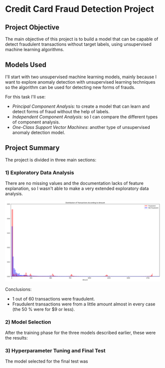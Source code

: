 # Credit Card Fraud Detection Project

## Project Objective 
The main objective of this project is to build a model that can be capable of detect fraudulent transactions without target labels, using unsupervised machine learning algorithms.

## Models Used
I'll start with two unsupervised machine learning models, mainly because I want to explore anomaly detection with unsupervised learning techniques so the algorithm can be used for detecting new forms of frauds.

For this task I'll use:
* *Principal Component Analysis:* to create a model that can learn and detect forms of fraud without the help of labels.
* *Independent Component Analysis:* so I can compare the different types of component analysis.
* *One-Class Support Vector Machines*: another type of unsupervised anomaly detection model.

## Project Summary
The project is divided in three main sections:

### 1) Exploratory Data Analysis

There are no missing values and the documentation lacks of feature explanation, so I wasn't able to make a very extended exploratory data analysis.

![](https://github.com/ruizleandro/Credit-Card-Fraud-Detection/blob/master/Transactions%20according%20to%20amount.png?raw=true)

Conclusions:
* 1 out of 60 transactions were fraudulent.
* Fraudulent transactions were from a little amount almost in every case (the 50 % were for $9 or less).

### 2) Model Selection

After the training phase for the three models described earlier, these were the results:


### 3) Hyperparameter Tuning and Final Test

The model selected for the final test was
